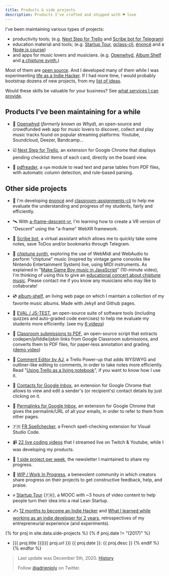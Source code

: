 ```yaml
---
title: Products & side projects
description: Products I've crafted and shipped with ♥️ love
---
```


I've been maintaining various types of projects:

- productivity tools; (e.g. [Next Step for Trello](https://adrienjoly.com/chrome-next-step-for-trello) and [Scribe bot for Telegram](https://github.com/adrienjoly/telegram-scribe-bot))
- education material and tools; (e.g. [Startup Tour](https://www.udemy.com/startuptour/?couponCode=AJNOW20), [gclass-cli](https://github.com/adrienjoly/classroom-assignments-cli), [énoncé](https://github.com/adrienjoly/enonce) and a [Node.js course](/teaching))
- and apps for music lovers and musicians. (e.g. [Openwhyd](https://openwhyd.org), [Album Shelf](https://github.com/adrienjoly/album-shelf) and [a chiptune synth.](https://github.com/adrienjoly/webmidi-launchkey-mini))

Most of them are [open source](https://github.com/adrienjoly/). And I developed many of them while I was experimenting [life as a Indie Hacker](https://hackernoon.com/12-months-to-become-an-indie-hacker-ad0c916c1f5f). If I had more time, I would probably bootstrap dozens of new projects, from my [list of ideas](/ideas).

Would these skills be valuable for your business? See [what services I can provide](/pro).

## Products I've been maintaining for a while

- 🎵 [Openwhyd](https://github.com/openwhyd/openwhyd) (*formerly known as Whyd*), an open-source and crowdfunded web app for music lovers to discover, collect and play music tracks found on popular streaming platforms: Youtube, Soundcloud, Deezer, Bandcamp...

- ☑️ <a href="https://adrienjoly.com/chrome-next-step-for-trello">Next Step for Trello</a>, an extension for Google Chrome that displays pending checklist items of each card, directly on the board view.

- 🚜 <a href="https://www.npmjs.com/package/pdfreader">pdfreader</a>, a `npm` module to read text and parse tables from PDF files, with automatic column detection, and rule-based parsing.

## Other side projects

- 💯 I'm developing [énoncé](https://github.com/adrienjoly/enonce) and [classroom-assignments-cli](https://github.com/adrienjoly/classroom-assignments-cli) to help me evaluate the understanding and progress of my students, fairly and efficiently.

- 🛰 With [a-frame-descent-vr](https://github.com/adrienjoly/a-frame-descent-vr), I'm learning how to create a VR version of "Descent" using the "a-frame" WebXR framework.

- 🤖 [Scribe bot](https://github.com/adrienjoly/telegram-scribe-bot), a virtual assistant which allows me to quickly take some notes, save ToDos and/or bookmarks through Telegram.

- 👾 [chiptune synth](https://github.com/adrienjoly/webmidi-launchkey-mini), exploring the use of WebMidi and WebAudio to perform "chiptune" music (inspired by vintage game consoles like Nintendo Entertainment System) live, using MIDI instruments. As explained in "[Make Game Boy music in JavaScript](https://www.youtube.com/watch?v=xsKB5bRKZ4Y&t=621s)" (10-minute video), I'm thinking of using this to give an [educational concert about chiptune music](/chips). Please contact me if you know any musicians who may like to collaborate!

- 💿 [album-shelf](https://github.com/adrienjoly/album-shelf), an living web page on which I maintain a collection of my favorite music albums. Made with Jekyll and Github pages.

- 🤖 <a href="https://github.com/adrienjoly/js-test">EVAL / JS-TEST</a>, an open-source suite of software tools (including quizzes and auto-graded code exercises) to help me evaluate my students more efficiently. (see my <a href="https://www.youtube.com/playlist?list=PLmzn1C-VN6G7DsJb9wn29Pv2XkrF8aI6Q">6  videos</a>)

- 💯 <a href="https://github.com/adrienjoly/classroom-submissions-to-pdf">Classroom submissions to PDF</a>, an open-source script that extracts codepen/jsfiddle/jsbin links from Google Classroom submissions, and converts them to PDF files, for paper-less annotation and grading. (<a href="https://www.youtube.com/watch?v=L7NQNe72Jec">demo video</a>)

- 📂 <a href="https://info.trello.com/power-ups/comment-editor">Comment Editor by AJ</a>, a Trello Power-up that adds WYSIWYG and outliner-like editing to comments, in order to take notes more efficiently.<br />Read "<a href="https://medium.com/@adrienjoly/using-trello-as-a-living-notebook-79cb22aab81f">Using Trello as a living notebook</a>", if you want to know how I use it.

- 💁 <a href="https://chrome.google.com/webstore/detail/contacts-for-google-inbox/onifklcfhbdjpkejffijcejbgoipcdmk?hl=en-US">Contacts for Google Inbox</a>, an extension for Google Chrome that allows to view and edit a sender's (or recipient's) contact details by just clicking on it.

- 🔗 <a href="https://chrome.google.com/webstore/detail/permalinks-for-google-inb/eijfpfnadnijllpfdkdikfamdijafala?hl=en-US">Permalinks for Google Inbox</a>, an extension for Google Chrome that gives the permalink/URL of all your emails, in order to refer to them from other pages.

- 🇫🇷 <a href="https://marketplace.visualstudio.com/items?itemName=adrienjoly.vscode-spellchecker-fr">FR Spellchecker</a>, a French spell-checking extension for Visual Studio Code.

- 📹 <a href="https://www.youtube.com/playlist?list=PLmzn1C-VN6G7FLdUJM3G82cG-Q69xJ2AY">22 live coding videos</a> that I streamed live on Twitch &amp; Youtube, while I was developing my products.

- 📜 <a href="https://www.getrevue.co/profile/aj-sideprojects">1 side project per week</a>, the newsletter I maintained to share my progress.

- 👐 <a href="https://spectrum.chat/wip">WIP / Work In Progress</a>, a benevolent community in which creators share progress on their projects to get constructive feedback, help, and praise.
    
- ✊ <a href="https://www.udemy.com/startuptour/?couponCode=AJNOW20">Startup Tour</a> (🇫🇷), a MOOC with ~3 hours of video content to help people turn their idea into a real Lean Startup.
  
- ✍️ <a href="https://hackernoon.com/12-months-to-become-an-indie-hacker-ad0c916c1f5f">12 months to become an Indie Hacker</a> and <a href="https://hackernoon.com/what-i-learned-while-working-as-an-indie-developer-for-2-years-53619fafa81f">What I learned while working as an indie developer for 2 years</a>, retrospectives of my entrepreneurial experience (and experiments).

{% for proj in site.data.side-projects %}
{% if proj.date != "(2017)" %}
- [{{ proj.title }}]({{ proj.url }}) {{ proj.date }}: {{ proj.desc }}
{% endif %}
{% endfor %}

> Last update was December 5th, 2020. [History](https://github.com/adrienjoly/adrienjoly.github.com/commits/master/prod)
>
> Follow [@adrienjoly](https://twitter.com/adrienjoly) on Twitter.
